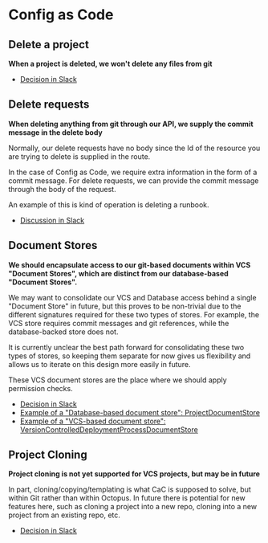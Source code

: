 # Config as Code

## Delete a project

**When a project is deleted, we won't delete any files from git**

- [Decision in Slack](https://octopusdeploy.slack.com/archives/C01A1E8K9J5/p1599463673108000?thread_ts=1599458934.107900&cid=C01A1E8K9J5)

## Delete requests

**When deleting anything from git through our API, we supply the commit message in the delete body**

Normally, our delete requests have no body since the Id of the resource you are trying to delete is supplied in the route. 

In the case of Config as Code, we require extra information in the form of a commit message. For delete requests, we can provide the commit message through the body of the request.

An example of this is kind of operation is deleting a runbook.

- [Discussion in Slack](https://octopusdeploy.slack.com/archives/C01AJE4K3T2/p1600066810120000)

## Document Stores

**We should encapsulate access to our git-based documents within VCS "Document Stores", which are distinct from our database-based "Document Stores".**

We may want to consolidate our VCS and Database access behind a single "Document Store" in future, but this proves to be non-trivial due to the different signatures required for these two types of stores. For example, the VCS store requires commit messages and git references, while the database-backed store does not.

It is currently unclear the best path forward for consolidating these two types of stores, so keeping them separate for now gives us flexibility and allows us to iterate on this design more easily in future.

These VCS document stores are the place where we should apply permission checks.

- [Decision in Slack](https://octopusdeploy.slack.com/archives/C01AJE4K3T2/p1600058089113200?thread_ts=1600051433.112900&cid=C01AJE4K3T2)
- [Example of a "Database-based document store": ProjectDocumentStore](https://github.com/OctopusDeploy/OctopusDeploy/blob/master/source/Octopus.Core/Features/Projects/ProjectDocumentStore.cs)
- [Example of a "VCS-based document store": VersionControlledDeploymentProcessDocumentStore](https://github.com/OctopusDeploy/OctopusDeploy/blob/master/source/Octopus.Core/Features/DeploymentProcesses/VersionControlledDeploymentProcessDocumentStore.cs)

## Project Cloning

**Project cloning is not yet supported for VCS projects, but may be in future**

In part, cloning/copying/templating is what CaC is supposed to solve, but within Git rather than within Octopus. In future there is potential for new features here, such as cloning a project into a new repo, cloning into a new project from an existing repo, etc.

- [Decision in Slack](https://octopusdeploy.slack.com/archives/C01A1E8K9J5/p1599463673108000?thread_ts=1599458934.107900&cid=C01A1E8K9J5)